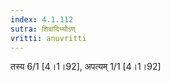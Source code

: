 ```yaml
---
index: 4.1.112
sutra: शिवादिभ्योऽण्
vritti: anuvritti
---
```


तस्य 6/1 [4।1।92], अपत्यम् 1/1 [4।1।92]